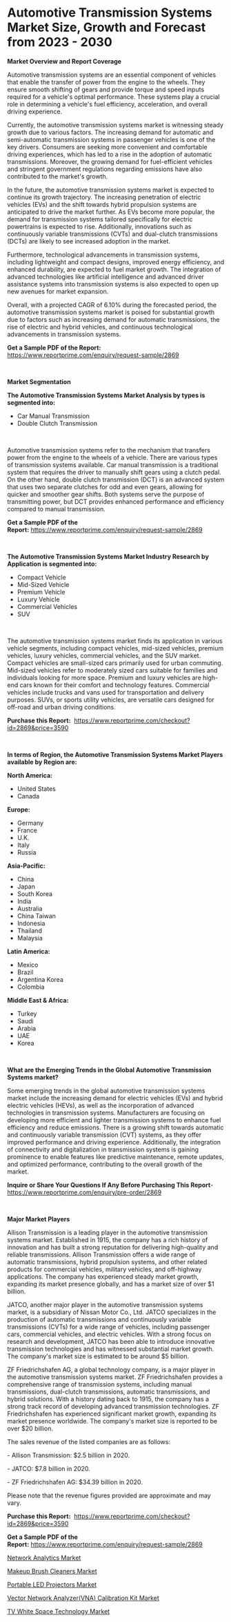 <p><h1>Automotive Transmission Systems Market Size, Growth and Forecast from 2023 - 2030</h1></p><p><strong>Market Overview and Report Coverage</strong></p>
<p><p>Automotive transmission systems are an essential component of vehicles that enable the transfer of power from the engine to the wheels. They ensure smooth shifting of gears and provide torque and speed inputs required for a vehicle's optimal performance. These systems play a crucial role in determining a vehicle's fuel efficiency, acceleration, and overall driving experience.</p><p>Currently, the automotive transmission systems market is witnessing steady growth due to various factors. The increasing demand for automatic and semi-automatic transmission systems in passenger vehicles is one of the key drivers. Consumers are seeking more convenient and comfortable driving experiences, which has led to a rise in the adoption of automatic transmissions. Moreover, the growing demand for fuel-efficient vehicles and stringent government regulations regarding emissions have also contributed to the market's growth.</p><p>In the future, the automotive transmission systems market is expected to continue its growth trajectory. The increasing penetration of electric vehicles (EVs) and the shift towards hybrid propulsion systems are anticipated to drive the market further. As EVs become more popular, the demand for transmission systems tailored specifically for electric powertrains is expected to rise. Additionally, innovations such as continuously variable transmissions (CVTs) and dual-clutch transmissions (DCTs) are likely to see increased adoption in the market.</p><p>Furthermore, technological advancements in transmission systems, including lightweight and compact designs, improved energy efficiency, and enhanced durability, are expected to fuel market growth. The integration of advanced technologies like artificial intelligence and advanced driver assistance systems into transmission systems is also expected to open up new avenues for market expansion.</p><p>Overall, with a projected CAGR of 6.10% during the forecasted period, the automotive transmission systems market is poised for substantial growth due to factors such as increasing demand for automatic transmissions, the rise of electric and hybrid vehicles, and continuous technological advancements in transmission systems.</p></p>
<p><strong>Get a Sample PDF of the Report:</strong> <a href="https://www.reportprime.com/enquiry/request-sample/2869">https://www.reportprime.com/enquiry/request-sample/2869</a></p>
<p>&nbsp;</p>
<p><strong>Market Segmentation</strong></p>
<p><strong>The Automotive Transmission Systems Market Analysis by types is segmented into:</strong></p>
<p><ul><li>Car Manual Transmission</li><li>Double Clutch Transmission</li></ul></p>
<p>&nbsp;</p>
<p><p>Automotive transmission systems refer to the mechanism that transfers power from the engine to the wheels of a vehicle. There are various types of transmission systems available. Car manual transmission is a traditional system that requires the driver to manually shift gears using a clutch pedal. On the other hand, double clutch transmission (DCT) is an advanced system that uses two separate clutches for odd and even gears, allowing for quicker and smoother gear shifts. Both systems serve the purpose of transmitting power, but DCT provides enhanced performance and efficiency compared to manual transmission.</p></p>
<p><strong>Get a Sample PDF of the Report:</strong>&nbsp;<a href="https://www.reportprime.com/enquiry/request-sample/2869">https://www.reportprime.com/enquiry/request-sample/2869</a></p>
<p>&nbsp;</p>
<p><strong>The Automotive Transmission Systems Market Industry Research by Application is segmented into:</strong></p>
<p><ul><li>Compact Vehicle</li><li>Mid-Sized Vehicle</li><li>Premium Vehicle</li><li>Luxury Vehicle</li><li>Commercial Vehicles</li><li>SUV</li></ul></p>
<p>&nbsp;</p>
<p><p>The automotive transmission systems market finds its application in various vehicle segments, including compact vehicles, mid-sized vehicles, premium vehicles, luxury vehicles, commercial vehicles, and the SUV market. Compact vehicles are small-sized cars primarily used for urban commuting. Mid-sized vehicles refer to moderately sized cars suitable for families and individuals looking for more space. Premium and luxury vehicles are high-end cars known for their comfort and technology features. Commercial vehicles include trucks and vans used for transportation and delivery purposes. SUVs, or sports utility vehicles, are versatile cars designed for off-road and urban driving conditions.</p></p>
<p><strong>Purchase this Report:</strong>&nbsp; <a href="https://www.reportprime.com/checkout?id=2869&price=3590">https://www.reportprime.com/checkout?id=2869&price=3590</a></p>
<p>&nbsp;</p>
<p><strong>In terms of Region, the Automotive Transmission Systems Market Players available by Region are:</strong></p>
<p>
    <p> <strong> North America: </strong>
        <ul>
            <li>United States</li>
            <li>Canada</li>
        </ul>
        </p> 
    <p> <strong> Europe: </strong>
        <ul>
            <li>Germany</li>
            <li>France</li>
            <li>U.K.</li>
            <li>Italy</li>
            <li>Russia</li>
        </ul>
        </p> 
    <p> <strong> Asia-Pacific: </strong>
        <ul>
            <li>China</li>
            <li>Japan</li>
            <li>South Korea</li>
            <li>India</li>
            <li>Australia</li>
            <li>China Taiwan</li>
            <li>Indonesia</li>
            <li>Thailand</li>
            <li>Malaysia</li>
        </ul>
        </p> 
    <p> <strong> Latin America: </strong>
        <ul>
            <li>Mexico</li>
            <li>Brazil</li>
            <li>Argentina Korea</li>
            <li>Colombia</li>
        </ul>
        </p> 
    <p> <strong> Middle East & Africa: </strong>
        <ul>
            <li>Turkey</li>
            <li>Saudi</li>
            <li>Arabia</li>
            <li>UAE</li>
            <li>Korea</li>
        </ul>
    </p>
    </p>
<p>&nbsp;</p>
<p><strong>What are the Emerging Trends in the Global Automotive Transmission Systems market?</strong></p>
<p><p>Some emerging trends in the global automotive transmission systems market include the increasing demand for electric vehicles (EVs) and hybrid electric vehicles (HEVs), as well as the incorporation of advanced technologies in transmission systems. Manufacturers are focusing on developing more efficient and lighter transmission systems to enhance fuel efficiency and reduce emissions. There is a growing shift towards automatic and continuously variable transmission (CVT) systems, as they offer improved performance and driving experience. Additionally, the integration of connectivity and digitalization in transmission systems is gaining prominence to enable features like predictive maintenance, remote updates, and optimized performance, contributing to the overall growth of the market.</p></p>
<p><strong>Inquire or Share Your Questions If Any Before Purchasing This Report</strong>- <a href="https://www.reportprime.com/enquiry/pre-order/2869">https://www.reportprime.com/enquiry/pre-order/2869</a></p>
<p>&nbsp;</p>
<p><strong>Major Market Players</strong></p>
<p><p>Allison Transmission is a leading player in the automotive transmission systems market. Established in 1915, the company has a rich history of innovation and has built a strong reputation for delivering high-quality and reliable transmissions. Allison Transmission offers a wide range of automatic transmissions, hybrid propulsion systems, and other related products for commercial vehicles, military vehicles, and off-highway applications. The company has experienced steady market growth, expanding its market presence globally, and has a market size of over $1 billion.</p><p>JATCO, another major player in the automotive transmission systems market, is a subsidiary of Nissan Motor Co., Ltd. JATCO specializes in the production of automatic transmissions and continuously variable transmissions (CVTs) for a wide range of vehicles, including passenger cars, commercial vehicles, and electric vehicles. With a strong focus on research and development, JATCO has been able to introduce innovative transmission technologies and has witnessed substantial market growth. The company's market size is estimated to be around $5 billion.</p><p>ZF Friedrichshafen AG, a global technology company, is a major player in the automotive transmission systems market. ZF Friedrichshafen provides a comprehensive range of transmission systems, including manual transmissions, dual-clutch transmissions, automatic transmissions, and hybrid solutions. With a history dating back to 1915, the company has a strong track record of developing advanced transmission technologies. ZF Friedrichshafen has experienced significant market growth, expanding its market presence worldwide. The company's market size is reported to be over $20 billion.</p><p>The sales revenue of the listed companies are as follows:</p><p>- Allison Transmission: $2.5 billion in 2020.</p><p>- JATCO: $7.8 billion in 2020.</p><p>- ZF Friedrichshafen AG: $34.39 billion in 2020.</p><p>Please note that the revenue figures provided are approximate and may vary.</p></p>
<p><strong>Purchase this Report:</strong>&nbsp;&nbsp;<a href="https://www.reportprime.com/checkout?id=2869&price=3590">https://www.reportprime.com/checkout?id=2869&price=3590</a></p>
<p></p>
<p><strong>Get a Sample PDF of the Report:</strong>&nbsp;<a href="https://www.reportprime.com/enquiry/request-sample/2869">https://www.reportprime.com/enquiry/request-sample/2869</a></p>
<p><p><a href="https://www.linkedin.com/pulse/network-analytics-market-research-report-provides-thorough-oyoke/">Network Analytics Market</a></p><p><a href="https://medium.com/@juliecastro06/makeup-brush-cleaners-market-size-reveals-the-best-marketing-channels-in-global-industry-3c04d368ad50">Makeup Brush Cleaners Market</a></p><p><a href="https://medium.com/@marieriley2012/portable-led-projectors-market-trends-forecast-and-competitive-analysis-to-2030-2ca6b6c8b42a">Portable LED Projectors Market</a></p><p><a href="https://www.linkedin.com/pulse/vector-network-analyzervna-calibration-kit-market-research-v4ntc/">Vector Network Analyzer(VNA) Calibration Kit Market</a></p><p><a href="https://www.linkedin.com/pulse/tv-white-space-technology-market-size-share-amp-trends-analysis-iqgqe/">TV White Space Technology Market</a></p></p>